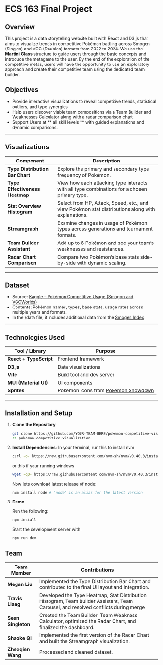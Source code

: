 # ECS 163 Final Project
## Overview

This project is a data storytelling website built with React and D3.js that aims to visualize trends in competitive Pokémon battling across Smogon (Singles) and VGC (Doubles) formats from 2022 to 2024. We use the **Martini Glass** structure to guide users through the basic concepts and introduce the metagame to the user. By the end of the exploration of the competitive metas, users will have the opportunity to use an exploratory approach and create their competitive team using the dedicated team builder.

## Objectives
- Provide interactive visualizations to reveal competitive trends, statistical outliers, and type synergies
- Help users discover viable team compositions via a Team Builder and Weaknesses Calculator along with a radar comparison chart
- Support Users at ** all skill levels ** with guided explanations and dynamic comparisons.

---
## Visualizations
| Component | Description |
|----------|-------------|
| **Type Distribution Bar Chart** | Explore the primary and secondary type frequency of Pokémon. |
| **Type Effectiveness Heatmap** | View how each attacking type interacts with all type combinations for a chosen primary type. |
| **Stat Overview Histogram** | Select from HP, Attack, Speed, etc., and view Pokémon stat distributions along with explanations. |
| **Streamgraph** | Examine changes in usage of Pokémon types across generations and tournament formats. |
| **Team Builder Assistant** | Add up to 6 Pokémon and see your team’s weaknesses and resistances. |
| **Radar Chart Comparison** | Compare two Pokémon’s base stats side-by-side with dynamic scaling. |
---
## Dataset

- Source: [Kaggle – Pokémon Competitive Usage (Smogon and VGCWorlds)](https://www.kaggle.com/datasets/danielsmdev/pokemon-competitive-usage-smogon-and-vcgworlds)
- Contents: Pokémon names, types, base stats, usage rates across multiple years and formats.
- In the /data file, it includes additional data from the [Smogen Index](https://www.smogon.com/stats/)

---
## Technologies Used

| Tool / Library | Purpose |
|----------------|---------|
| **React + TypeScript** | Frontend framework |
| **D3.js** | Data visualizations |
| **Vite** | Build tool and dev server |
| **MUI (Material UI)** | UI components |
| **Sprites** | Pokémon icons from [Pokémon Showdown](https://play.pokemonshowdown.com/) |

---


## Installation and Setup
1. **Clone the Repository**
    ```bash
    git clone https://github.com/YOUR-TEAM-HERE/pokemon-competitive-visualization.git
    cd pokemon-competitive-visualization
    ```
2. **Install Dependencies**:
    In your terminal, run this to install nvm
    ```bash
    curl -o- https://raw.githubusercontent.com/nvm-sh/nvm/v0.40.3/install.sh | bash
    ```
    or this if your running windows
    ```bash
    wget -qO- https://raw.githubusercontent.com/nvm-sh/nvm/v0.40.3/install.sh | bash
    ```
    Now lets download latest release of node:
     ```bash
    nvm install node # "node" is an alias for the latest version
     ```
3. **Demo**
   
    Run the following:
    ```bash
    npm install
    ```
    Start the development server with:
    ```bash
    npm run dev
    ```
    
## **Team**
| Team Member       | Contributions                                                                                      |
|-------------------|----------------------------------------------------------------------------------------------------|
| **Megan Liu**     | Implemented the Type Distribution Bar Chart and contributed to the final UI layout and integration. |
| **Travis Liang**  | Developed the Type Heatmap, Stat Distribution Histogram, Team Builder Assistant, Team Carousel, and resolved conflicts during merge |
| **Sean Singleton**| Created the Team Builder, Team Weakness Calculator, optimized the Radar Chart, and finalized the dashboard. |
| **Shaoke Qi**     | Implemented the first version of the Radar Chart and built the Streamgraph visualization.           |
| **Zhaoqian Wang** | Processed and cleaned dataset.       |
    

